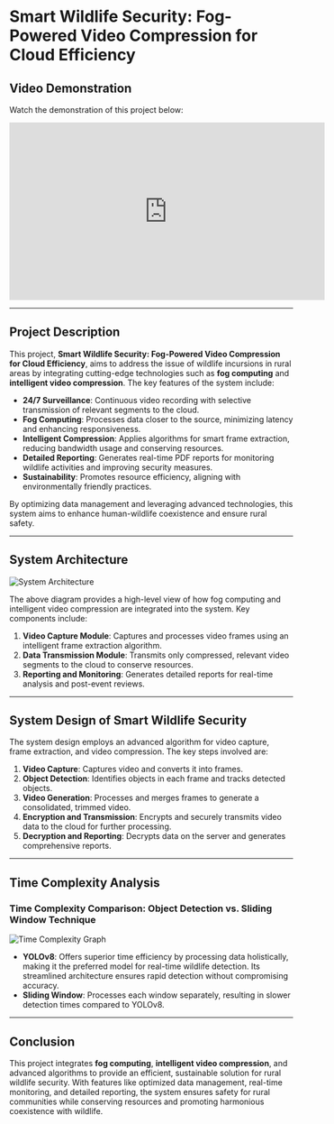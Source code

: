 # Smart Wildlife Security: Fog-Powered Video Compression for Cloud Efficiency

## Video Demonstration

Watch the demonstration of this project below:

<iframe width="560" height="315" src="https://www.youtube.com/embed/HP0E5seDTeQ" frameborder="0" allow="accelerometer; autoplay; encrypted-media; gyroscope; picture-in-picture" allowfullscreen></iframe>

---

## Project Description

This project, **Smart Wildlife Security: Fog-Powered Video Compression for Cloud Efficiency**, aims to address the issue of wildlife incursions in rural areas by integrating cutting-edge technologies such as **fog computing** and **intelligent video compression**. The key features of the system include:

- **24/7 Surveillance**: Continuous video recording with selective transmission of relevant segments to the cloud.
- **Fog Computing**: Processes data closer to the source, minimizing latency and enhancing responsiveness.
- **Intelligent Compression**: Applies algorithms for smart frame extraction, reducing bandwidth usage and conserving resources.
- **Detailed Reporting**: Generates real-time PDF reports for monitoring wildlife activities and improving security measures.
- **Sustainability**: Promotes resource efficiency, aligning with environmentally friendly practices.

By optimizing data management and leveraging advanced technologies, this system aims to enhance human-wildlife coexistence and ensure rural safety.

---

## System Architecture

![System Architecture](https://github.com/user-attachments/assets/8952c02d-913f-4a19-a2e7-b0ca3aa7bba8)

The above diagram provides a high-level view of how fog computing and intelligent video compression are integrated into the system. Key components include:

1. **Video Capture Module**: Captures and processes video frames using an intelligent frame extraction algorithm.
2. **Data Transmission Module**: Transmits only compressed, relevant video segments to the cloud to conserve resources.
3. **Reporting and Monitoring**: Generates detailed reports for real-time analysis and post-event reviews.

---

## System Design of Smart Wildlife Security

The system design employs an advanced algorithm for video capture, frame extraction, and video compression. The key steps involved are:

1. **Video Capture**: Captures video and converts it into frames.
2. **Object Detection**: Identifies objects in each frame and tracks detected objects.
3. **Video Generation**: Processes and merges frames to generate a consolidated, trimmed video.
4. **Encryption and Transmission**: Encrypts and securely transmits video data to the cloud for further processing.
5. **Decryption and Reporting**: Decrypts data on the server and generates comprehensive reports.

---

## Time Complexity Analysis

### Time Complexity Comparison: Object Detection vs. Sliding Window Technique

![Time Complexity Graph](https://github.com/user-attachments/assets/37fda879-ede2-417e-a2c4-5298db825eea)

- **YOLOv8**: Offers superior time efficiency by processing data holistically, making it the preferred model for real-time wildlife detection. Its streamlined architecture ensures rapid detection without compromising accuracy.
- **Sliding Window**: Processes each window separately, resulting in slower detection times compared to YOLOv8.

---

## Conclusion

This project integrates **fog computing**, **intelligent video compression**, and advanced algorithms to provide an efficient, sustainable solution for rural wildlife security. With features like optimized data management, real-time monitoring, and detailed reporting, the system ensures safety for rural communities while conserving resources and promoting harmonious coexistence with wildlife.
